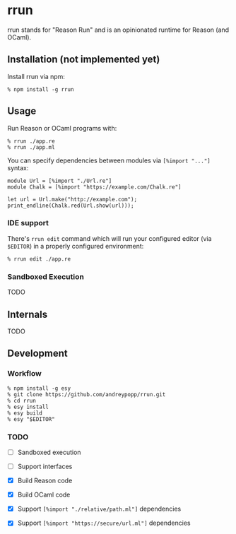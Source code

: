 # rrun

rrun stands for "Reason Run" and is an opinionated runtime for Reason (and
OCaml).

## Installation (not implemented yet)

Install rrun via npm:

```shell
% npm install -g rrun
```

## Usage

Run Reason or OCaml programs with:

```shell
% rrun ./app.re
% rrun ./app.ml
```

You can specify dependencies between modules via `[%import "..."]` syntax:

```
module Url = [%import "./Url.re"]
module Chalk = [%import "https://example.com/Chalk.re"]

let url = Url.make("http://example.com");
print_endline(Chalk.red(Url.show(url)));
```

### IDE support

There's `rrun edit` command which will run your configured editor (via
`$EDITOR`) in a properly configured environment:

```
% rrun edit ./app.re
```

### Sandboxed Execution

TODO

## Internals

TODO

## Development

### Workflow

```
% npm install -g esy
% git clone https://github.com/andreypopp/rrun.git
% cd rrun
% esy install
% esy build
% esy "$EDITOR"
```

### TODO

- [ ] Sandboxed execution
- [ ] Support interfaces

- [x] Build Reason code
- [x] Build OCaml code
- [x] Support `[%import "./relative/path.ml"]` dependencies
- [x] Support `[%import "https://secure/url.ml"]` dependencies
